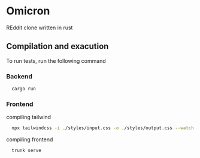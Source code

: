 # Omicron
 REddit clone written in rust

## Compilation and exacution

To run tests, run the following command

### Backend
```bash
  cargo run
```

### Frontend
compiling tailwind
```bash
  npx tailwindcss -i ./styles/input.css -o ./styles/output.css --watch
```
compiling frontend
```bash
  trunk serve
```

